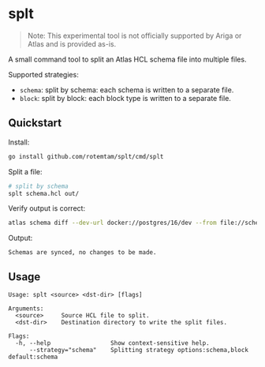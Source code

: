 # splt

> Note: This experimental tool is not officially supported by Ariga or Atlas and is provided as-is.

A small command tool to split an Atlas HCL schema file into multiple files.

Supported strategies:
- `schema`: split by schema: each schema is written to a separate file.
- `block`: split by block: each block type is written to a separate file.

## Quickstart

Install:
```bash
go install github.com/rotemtam/splt/cmd/splt
```

Split a file:
```bash
# split by schema
splt schema.hcl out/
```
Verify output is correct:
```bash
atlas schema diff --dev-url docker://postgres/16/dev --from file://schema.hcl --to file://out/
````

Output:
```
Schemas are synced, no changes to be made.
```

## Usage

```
Usage: splt <source> <dst-dir> [flags]

Arguments:
  <source>     Source HCL file to split.
  <dst-dir>    Destination directory to write the split files.

Flags:
  -h, --help                 Show context-sensitive help.
      --strategy="schema"    Splitting strategy options:schema,block default:schema

```
